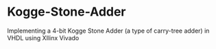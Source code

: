 # Kogge-Stone-Adder
Implementing a 4-bit Kogge Stone Adder (a type of carry-tree adder) in VHDL using XIlinx Vivado
